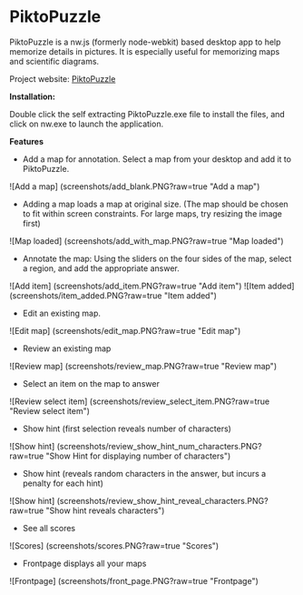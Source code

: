 # PiktoPuzzle

PiktoPuzzle is a nw.js (formerly node-webkit) based desktop app to help memorize details in pictures. It is especially useful for memorizing maps and scientific diagrams.

Project website: [PiktoPuzzle](http://www.learningfromtext.com/piktopuzzle)

__Installation:__

Double click the self extracting PiktoPuzzle.exe file to install the files, and click on nw.exe to launch the application. 

__Features__

- Add a map for annotation. Select a map from your desktop and add it to PiktoPuzzle.

![Add a map] (screenshots/add_blank.PNG?raw=true "Add a map")

- Adding a map loads a map at original size. (The map should be chosen to fit within screen constraints. For large maps, try resizing the image first)

![Map loaded] (screenshots/add_with_map.PNG?raw=true "Map loaded")

- Annotate the map: Using the sliders on the four sides of the map, select a region, and add the appropriate answer. 

![Add item] (screenshots/add_item.PNG?raw=true "Add item")
![Item added] (screenshots/item_added.PNG?raw=true "Item added")

- Edit an existing map.

![Edit map] (screenshots/edit_map.PNG?raw=true "Edit map")

- Review an existing map

![Review map] (screenshots/review_map.PNG?raw=true "Review map")

- Select an item on the map to answer

![Review select item] (screenshots/review_select_item.PNG?raw=true "Review select item")

- Show hint (first selection reveals number of characters)

![Show hint] (screenshots/review_show_hint_num_characters.PNG?raw=true "Show Hint for displaying number of characters")

- Show hint (reveals random characters in the answer, but incurs a penalty for each hint)

![Show hint] (screenshots/review_show_hint_reveal_characters.PNG?raw=true "Show hint reveals characters")

- See all scores

![Scores] (screenshots/scores.PNG?raw=true "Scores")

- Frontpage displays all your maps

![Frontpage] (screenshots/front_page.PNG?raw=true "Frontpage")

